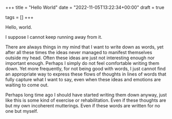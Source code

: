 +++
title = "Hello World"
date = "2022-11-05T13:22:34+00:00"
draft = true

tags = []
+++

Hello, world.

I suppose I cannot keep running away from it.

There are always things in my mind that I want to write down as words, yet after all these times the ideas never managed to manifest themselves outside my head. Often these ideas are just not interesting enough nor important enough. Perhaps I simply do not feel comfortable writing them down. Yet more frequently, for not being good with words, I just cannot find an appropriate way to express these flows of thoughts in lines of words that fully capture what I want to say, even when these ideas and emotions are waiting to come out.

Perhaps long time ago I should have started writing them down anyway, just like this is some kind of exercise or rehabilitation. Even if these thoughts are but my own incoherent mutterings. Even if these words are written for no one but myself.

